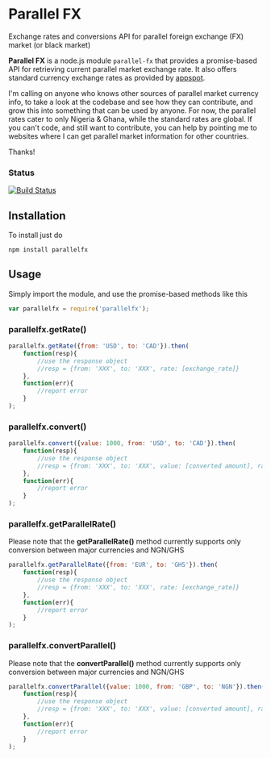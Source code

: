 # Parallel FX
Exchange rates and conversions API for parallel foreign exchange (FX) market (or black market)

**Parallel FX** is a node.js module `parallel-fx` that provides a promise-based API for retrieving current parallel market exchange rate. It also offers standard currency exchange rates as provided by [appspot](http://rate-exchange-1.appspot.com/).

I'm calling on anyone who knows other sources of parallel market currency info, to take a look at the codebase and see how they can contribute, and grow this into something that can be used by anyone. For now, the parallel rates cater to only Nigeria & Ghana, while the standard rates are global.
If you can't code, and still want to contribute, you can help by pointing me to websites where I can get parallel market information for other countries.

Thanks!

### Status
[![Build Status](https://travis-ci.org/kennasoft/parallelfx.png)](https://travis-ci.org/kennasoft/parallelfx)

## Installation
To install just do 
```
npm install parallelfx
```

## Usage
Simply import the module, and use the promise-based methods like this

```js
var parallelfx = require('parallelfx');
```

### parallelfx.getRate()

```js
parallelfx.getRate({from: 'USD', to: 'CAD'}).then(
    function(resp){
        //use the response object
        //resp = {from: 'XXX', to: 'XXX', rate: [exchange_rate]}
    },
    function(err){
        //report error
    }
);
```

### parallelfx.convert()

```js
parallelfx.convert({value: 1000, from: 'USD', to: 'CAD'}).then(
    function(resp){
        //use the response object 
        //resp = {from: 'XXX', to: 'XXX', value: [converted amount], rate: [exchange_rate]}
    },
    function(err){
        //report error
    }
);
```

### parallelfx.getParallelRate()
Please note that the **getParallelRate()** method currently supports only conversion between major currencies and NGN/GHS

```js
parallelfx.getParallelRate({from: 'EUR', to: 'GHS'}).then(
    function(resp){
        //use the response object
        //resp = {from: 'XXX', to: 'XXX', rate: [exchange_rate]}
    },
    function(err){
        //report error
    }
);
```

### parallelfx.convertParallel()
Please note that the **convertParallel()** method currently supports only conversion between major currencies and NGN/GHS

```js
parallelfx.convertParallel({value: 1000, from: 'GBP', to: 'NGN'}).then(
    function(resp){
        //use the response object 
        //resp = {from: 'XXX', to: 'XXX', value: [converted amount], rate: [exchange_rate]}
    },
    function(err){
        //report error
    }
);
```